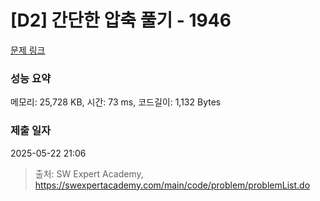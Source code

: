 # [D2] 간단한 압축 풀기 - 1946 

[문제 링크](https://swexpertacademy.com/main/code/problem/problemDetail.do?contestProbId=AV5PmkDKAOMDFAUq) 

### 성능 요약

메모리: 25,728 KB, 시간: 73 ms, 코드길이: 1,132 Bytes

### 제출 일자

2025-05-22 21:06



> 출처: SW Expert Academy, https://swexpertacademy.com/main/code/problem/problemList.do